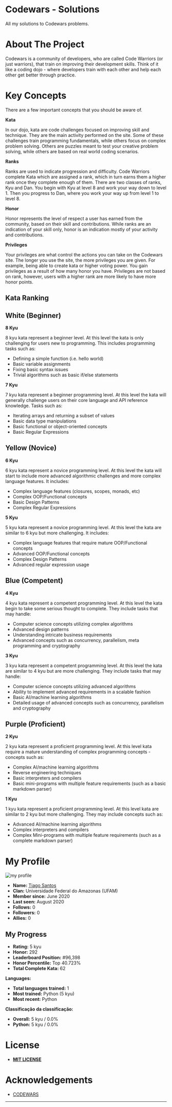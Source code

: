 # Codewars - Solutions
 All my solutions to Codewars problems.



# About The Project


Codewars is a community of developers, who are called Code Warriors (or just warriors), that train on improving their development skills. Think of it like a coding dojo - where developers train with each other and help each other get better through practice.



# Key Concepts
There are a few important concepts that you should be aware of.

**Kata**

In our dojo, kata are code challenges focused on improving skill and technique. They are the main activity performed on the site. Some of these challenges train programming fundamentals, while others focus on complex problem solving. Others are puzzles meant to test your creative problem solving, while others are based on real world coding scenarios.


**Ranks**

Ranks are used to indicate progression and difficulty. Code Warriors complete Kata which are assigned a rank, which in turn earns them a higher rank once they complete enough of them. There are two classes of ranks, Kyu and Dan. You begin with Kyu at level 8 and work your way down to level 1. Then you progress to Dan, where you work your way up from level 1 to level 8.

**Honor**

Honor represents the level of respect a user has earned from the community, based on their skill and contributions. While ranks are an indication of your skill only, honor is an indication mostly of your activity and contributions.

**Privileges**

Your privileges are what control the actions you can take on the Codewars site. The longer you use the site, the more privileges you are given. For example, being able to create kata or higher voting power. You gain privileges as a result of how many honor you have. Privileges are not based on rank, however, users with a higher rank are more likely to have more honor points.



## Kata Ranking


## White (Beginner)


**8 Kyu**

8 kyu kata represent a beginner level. At this level the kata is only challenging for users new to programming. This includes programming tasks such as:

* Defining a simple function (i.e. hello world)
* Basic variable assignments
* Fixing basic syntax issues
* Trivial algorithms such as basic if/else statements


**7 Kyu**

7 kyu kata represent a beginner programming level. At this level the kata will generally challenge users on their core language and API reference knowledge. Tasks such as:

* Iterating arrays and returning a subset of values
* Basic data type manipulations
* Basic functional or object-oriented concepts
* Basic Regular Expressions


## Yellow (Novice)


**6 Kyu**

6 kyu kata represent a novice programming level. At this level the kata will start to include more advanced algorithmic challenges and more complex language features. It includes:

* Complex language features (closures, scopes, monads, etc)
* Complex OOP/Functional concepts
* Basic Design Patterns
* Complex Regular Expressions


**5 Kyu**

5 kyu kata represent a novice programming level. At this level the kata are similar to 6 kyu but more challenging. It includes:

* Complex language features that require mature OOP/Functional concepts
* Advanced OOP/Functional concepts
* Complex Design Patterns
* Advanced regular expression usage


## Blue (Competent)


**4 Kyu**

4 kyu kata represent a competent programming level. At this level the kata begin to take some serious thought to complete. They include tasks that may handle:

* Computer science concepts utilizing complex algorithms
* Advanced design patterns
* Understanding intricate business requirements
* Advanced concepts such as concurrency, parallelism, meta programming and cryptography


**3 Kyu**

3 kyu kata represent a competent programming level. At this level the kata are similar to 4 kyu but are more challenging. They include tasks that may handle:

* Computer science concepts utilizing advanced algorithms
* Ability to implement advanced requirements in a scalable fashion
* Basic AI/machine learning algorithms
* Detailed usage of advanced concepts such as concurrency, parallelism and cryptography


## Purple (Proficient)


**2 Kyu**

2 kyu kata represent a proficient programming level. At this level kata require a mature understanding of complex programming concepts - concepts such as:

* Complex AI/machine learning algorithms
* Reverse engineering techniques
* Basic interpreters and compilers
* Basic mini-programs with multiple feature requirements (such as a basic markdown parser)


**1 Kyu**

1 kyu kata represent a proficient programming level. At this level kata are similar to 2 kyu but more challenging. They may include concepts such as:

* Advanced AI/machine learning algorithms
* Complex interpreters and compilers
* Complex Mini-programs with multiple feature requirements (such as a complete markdown parser)


# My Profile 
![my profile](https://www.codewars.com/users/tiago_santos/badges/large)

* **Name:** [Tiago Santos](https://www.codewars.com/users/tiago_santos)
* **Clan:** Universidade Federal do Amazonas (UFAM)
* **Member since:** June 2020
* **Last seen:** August 2020
* **Follows:** 0
* **Followers:** 0
* **Allies:** 0


## My Progress


* **Rating:** 5 kyu
* **Honor:** 292
* **Leaderboard Position:** #96,398
* **Honor Percentile:** Top 40.723%
* **Total Complete Kata:** 62


**Languages:**

* **Total languages trained:** 1
* **Most trained:** Python (5 kyu)
* **Most recent:** Python


**Classificação da classificação:**

* **Overall:** 5 kyu / 0.0%
* **Python:** 5 kyu / 0.0%



# License
* [**MIT LICENSE**](https://opensource.org/licenses/MIT)



# Acknowledgements
* [CODEWARS](https://www.codewars.com/)
---
